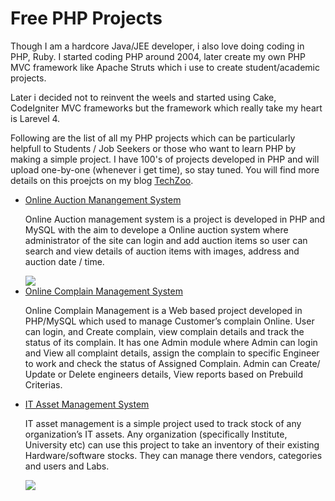 Free PHP Projects
=================
<p>Though I am a hardcore Java/JEE developer, i also love doing coding in PHP, Ruby. I started coding PHP around 2004, later create my own PHP MVC framework like Apache Struts which i use to create student/academic projects.</p>

<p>Later i decided not to reinvent the weels and started using Cake, CodeIgniter MVC frameworks but the framework which really take my heart is Larevel 4.</p>

<p>Following are the list of all my PHP projects which can be particularly helpfull to Students / Job Seekers or those who want to learn PHP by making a simple project. I have 100's of projects developed in PHP and will upload one-by-one (whenever i get time), so stay tuned. You will find more details on this proejcts on my blog <a href="http://www.techzoo.org/">TechZoo</a>.</p>

<ul>
<li><a href="http://www.techzoo.org/projects/php-projects/online-auction-system-project-in-php.html">Online Auction Manangement System</a></li>
<p>Online Auction management system is a project is developed in PHP and MySQL with the aim to develope a Online auction system where administrator of the site can login and add auction items so user can search and view details of auction items with images, address and auction date / time.</p>
<img src="http://www.techzoo.org/wp-content/uploads/2014/12/auction-admin-module.png" />

<li><a href="http://www.techzoo.org/projects/online-complain-management-system-php-project.html">Online Complain Management System</a></li>
<p>Online Complain Management is a Web based project developed in PHP/MySQL which used to manage Customer’s complain Online. User can login, and Create complain, view complain details and track the status of its complain. It has one Admin module where Admin can login and View all complaint details, assign the complain to specific Engineer to work and check the status of Assigned Complain. Admin can Create/ Update or Delete engineers details, View reports based on Prebuild Criterias.</p>
<img scr="http://www.techzoo.org/wp-content/uploads/2014/03/complainmgmt-landing.png" />

<li><a href="http://www.techzoo.org/projects/it-asset-management-system-project-in-php.html">IT Asset Management System</a></li>
<p>IT asset management is a simple project used to track stock of any organization’s IT assets. Any organization (specifically Institute, University etc) can use this project to take an inventory of their existing Hardware/software stocks. They can manage there vendors, categories and users and Labs.</p>
<img src="http://www.techzoo.org/wp-content/uploads/2013/03/Asset-Management-Stock.png" />

</ul>
